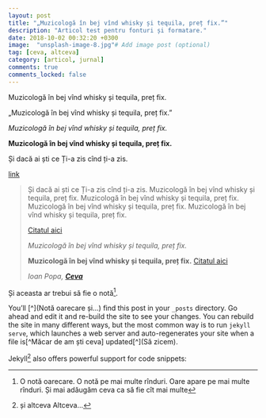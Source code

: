 ```yaml
---
layout: post
title: "„Muzicologă în bej vînd whisky și tequila, preț fix.”"
description: "Articol test pentru fonturi și formatare."
date: 2018-10-02 00:32:20 +0300
image:  "unsplash-image-8.jpg"# Add image post (optional)
tag: [ceva, altceva]
category: [articol, jurnal]
comments: true
comments_locked: false
---
```



Muzicologă în bej vînd whisky și tequila, preț fix.

„Muzicologă în bej vînd whisky și tequila, preț fix.”

*Muzicologă în bej vînd whisky și tequila, preț fix.*

**Muzicologă în bej vînd whisky și tequila, preț fix.**

Și dacă ai ști ce Ți-a zis cînd ți-a zis.

[link](https://wikipedia.org/link)

>Și dacă ai ști ce Ți-a zis cînd ți-a zis. Muzicologă în bej vînd whisky și tequila, preț fix. Muzicologă în bej vînd whisky și tequila, preț fix. Muzicologă în bej vînd whisky și tequila, preț fix. Muzicologă în bej vînd whisky și tequila, preț fix.
>
> [Citatul aici](https://wikipedia.org/link)
>
>*Muzicologă în bej vînd whisky și tequila, preț fix.*
>
>**Muzicologă în bej vînd whisky și tequila, preț fix.** [Citatul aici](https://wikipedia.org/link)
>
> <cite> Ioan Popa, [**Ceva**](link) </cite>

Și aceasta ar trebui să fie o notă[^1].

You’ll [^](Notă oarecare și...) find this post in your `_posts` directory. Go ahead and edit it and re-build the site to see your changes. You can rebuild the site in many different ways, but the most common way is to run `jekyll serve`, which launches a web server and auto-regenerates your site when a file is[^Măcar de am ști ceva] updated[^](Să zicem).


Jekyll[^footnote] also offers powerful support for code snippets:


[^1]: O notă oarecare. O notă pe mai multe rînduri. Oare apare pe mai multe rînduri. Și mai adăugăm ceva ca să fie cît mai multe 
[^fdootnote]: notă subsol
[^footnote]: și altceva
Altceva...

